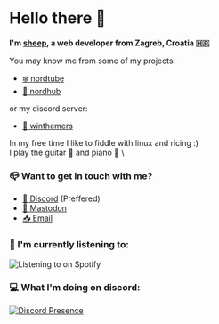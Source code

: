 # Hello there 👋

**I'm [sheep](https://sheepdev.xyz), a web developer from Zagreb, Croatia 🇭🇷**

You may know me from some of my projects:

- [❄️ nordtube](https://github.com/sheeepdev/nordtube)
- [🧊 nordhub](https://github.com/sheeepdev/nordhub)

or my discord server:
- [🎨 winthemers](https://discord.gg/kE857nj)

In my free time I like to fiddle with linux and ricing :) \
I play the guitar 🎸 and piano 🎹 \

### 📪 Want to get in touch with me?
- [💬 Discord](https://discord.com/users/429303151598895106) (Preffered)
- [🐘 Mastodon](https://fosstodon.org/@sheepdev)
- [📥 Email](mailto:hi@sheepdev.xyz)

### 🎵 I'm currently listening to:  
![Listening to on Spotify](https://spotify-github-profile.vercel.app/api/view?uid=beziuiy1zq1p73q3dofba1x3v&cover_image=true&theme=default)

### 💻 What I'm doing on discord:
[![Discord Presence](https://lanyard-profile-readme.vercel.app/api/429303151598895106)](https://discord.com/users/429303151598895106)
